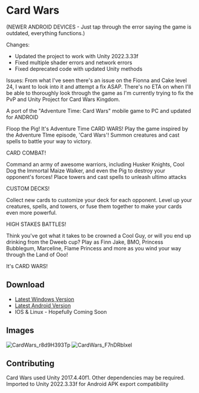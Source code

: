# Card Wars
(NEWER ANDROID DEVICES - Just tap through the error saying the game is outdated, everything functions.)

Changes:
- Updated the project to work with Unity 2022.3.33f
- Fixed multiple shader errors and network errors
- Fixed deprecated code with updated Unity methods

Issues:
From what I've seen there's an issue on the Fionna and Cake level 24, I want to look into it and attempt a fix ASAP.
There's no ETA on when I'll be able to thoroughly look through the game as I'm currently trying to fix the PvP and Unity Project for Card Wars Kingdom.

A port of the "Adventure Time: Card Wars" mobile game to PC and updated for ANDROID

Floop the Pig! It's Adventure Time CARD WARS! Play the game inspired by the Adventure TIme episode, 'Card Wars'! Summon creatures and cast spells to battle your way to victory.


CARD COMBAT!

Command an army of awesome warriors, including Husker Knights, Cool Dog the Immortal Maize Walker, and even the Pig to destroy your opponent's forces! Place towers and cast spells to unleash ultimo attacks

CUSTOM DECKS!

Collect new cards to customize your deck for each opponent. Level up your creatures, spells, and towers, or fuse them together to make your cards even more powerful.

HIGH STAKES BATTLES!

Think you've got what it takes to be crowned a Cool Guy, or will you end up drinking from the Dweeb cup? Play as Finn Jake, BMO, Princess Bubblegum, Marceline, Flame Princess and more as you wind your way through the Land of Ooo!

It's CARD WARS! 

## Download

* [Latest Windows Version](https://github.com/ThugRod/CardWarsOriginal/releases/download/latest/CardWars-Windows.zip)
* [Latest Android Version](https://github.com/ThugRod/CardWarsOriginal/releases/download/latest/CardWars.apk)
* IOS & Linux - Hopefully Coming Soon

## Images
![CardWars_r8d9H393Tp](https://i.imgur.com/cXUolY0.jpg)
![CardWars_F7nDRbIxel](https://i.imgur.com/N3BH326.jpg)

## Contributing
Card Wars used Unity 2017.4.40f1. Other dependencies may be required.
Imported to Unity 2022.3.33f for Android APK export compatibility
